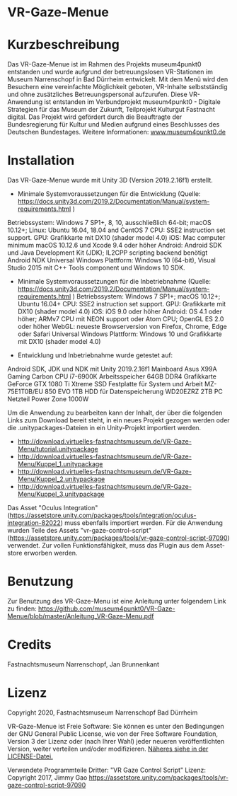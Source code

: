 # VR-Gaze-Menue

# Kurzbeschreibung
Das VR-Gaze-Menue ist im Rahmen des Projekts museum4punkt0 entstanden und wurde aufgrund der betreuungslosen VR-Stationen im Museum Narrenschopf in Bad Dürrheim entwickelt. Mit dem Menü wird den Besuchern eine vereinfachte Möglichkeit geboten, VR-Inhalte selbstständig und ohne zusätzliches Betreuungspersonal aufzurufen.
Diese VR-Anwendung ist entstanden im Verbundprojekt museum4punkt0 - Digitale Strategien für das Museum der Zukunft, Teilprojekt Kulturgut Fastnacht digital. Das Projekt wird gefördert durch die Beauftragte der Bundesregierung für Kultur und Medien aufgrund eines Beschlusses des Deutschen Bundestages. Weitere Informationen: www.museum4punkt0.de

# Installation
Das VR-Gaze-Menue wurde mit Unity 3D (Version 2019.2.16f1) erstellt. 

* Minimale Systemvoraussetzungen für die Entwicklung (Quelle: https://docs.unity3d.com/2019.2/Documentation/Manual/system-requirements.html )

Betriebssystem:	Windows 7 SP1+, 8, 10, ausschließlich 64-bit; macOS 10.12+; Linux: Ubuntu 16.04, 18.04 and CentOS 7
CPU:	SSE2 instruction set support.
GPU:	Grafikkarte mit DX10 (shader model 4.0)
iOS: Mac computer minimum macOS 10.12.6 und Xcode 9.4 oder höher
Android:	Android SDK und Java Development Kit (JDK); IL2CPP scripting backend benötigt Android NDK
Universal Windows Plattform: Windows 10 (64-bit), Visual Studio 2015 mit C++ Tools component und Windows 10 SDK.

* Minimale Systemvoraussetzungen für die Inbetriebnahme (Quelle: https://docs.unity3d.com/2019.2/Documentation/Manual/system-requirements.html )
Betriebssystem: Windows 7 SP1+; macOS 10.12+; Ubuntu 16.04+
CPU:	SSE2 instruction set support.
GPU:	Grafikkarte mit DX10 (shader model 4.0)
iOS: iOS 9.0 oder höher
Android: OS 4.1 oder höher; ARMv7 CPU mit NEON support oder Atom CPU; OpenGL ES 2.0 oder höher
WebGL: neueste Browserversion von Firefox, Chrome, Edge oder Safari
Universal Windows Plattform: Windows 10 und Grafikkarte mit DX10 (shader model 4.0)

* Entwicklung und Inbetriebnahme wurde getestet auf:

Android SDK, JDK und NDK mit Unity 2019.2.16f1
Mainboard Asus X99A Gaming Carbon
CPU i7-6900K
Arbeitsspeicher 64GB DDR4
Grafikkarte GeForce GTX 1080 Ti Xtreme
SSD Festplatte für System und Arbeit MZ-75E1T0B/EU 850 EVO 1TB 
HDD für Datenspeicherung WD20EZRZ 2TB 
PC Netzteil Power Zone 1000W


Um die Anwendung zu bearbeiten kann der Inhalt, der über die folgenden Links zum Download bereit steht, in ein neues Projekt gezogen werden oder die .unitypackages-Dateien in ein Unity-Projekt importiert werden. 

* http://download.virtuelles-fastnachtsmuseum.de/VR-Gaze-Menu/tutorial.unitypackage
* http://download.virtuelles-fastnachtsmuseum.de/VR-Gaze-Menu/Kuppel_1.unitypackage
* http://download.virtuelles-fastnachtsmuseum.de/VR-Gaze-Menu/Kuppel_2.unitypackage
* http://download.virtuelles-fastnachtsmuseum.de/VR-Gaze-Menu/Kuppel_3.unitypackage

Das Asset "Oculus Integration" (https://assetstore.unity.com/packages/tools/integration/oculus-integration-82022) muss ebenfalls importiert werden. 
Für die Anwendung wurden Teile des Assets "vr-gaze-control-script" (https://assetstore.unity.com/packages/tools/vr-gaze-control-script-97090) verwendet. Zur vollen Funktionsfähigkeit, muss das Plugin aus dem Asset-store erworben werden. 

# Benutzung
Zur Benutzung des VR-Gaze-Menu ist eine Anleitung unter folgendem Link zu finden: 
https://github.com/museum4punkt0/VR-Gaze-Menue/blob/master/Anleitung_VR-Gaze-Menu.pdf

# Credits

Fastnachtsmuseum Narrenschopf, 
Jan Brunnenkant

# Lizenz
Copyright 2020, Fastnachtsmuseum Narrenschopf Bad Dürrheim 

VR-Gaze-Menue ist Freie Software: Sie können es unter den Bedingungen
der GNU General Public License, wie von der Free Software Foundation,
Version 3 der Lizenz oder (nach Ihrer Wahl) jeder neueren
veröffentlichten Version, weiter verteilen und/oder modifizieren.
[Näheres siehe in der LICENSE-Datei.](https://github.com/museum4punkt0/VR-Gaze-Menue/blob/master/LICENSE.md)

Verwendete Programmteile Dritter:
"VR Gaze Control Script" Lizenz: Copyright 2017, Jimmy Gao
https://assetstore.unity.com/packages/tools/vr-gaze-control-script-97090

